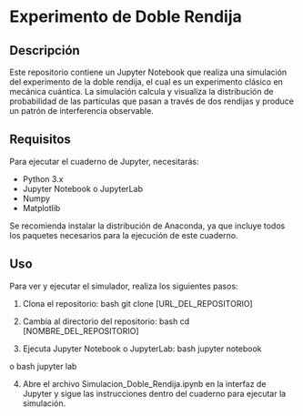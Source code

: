 # Experimento de Doble Rendija 

## Descripción

Este repositorio contiene un Jupyter Notebook que realiza una simulación del experimento de la doble rendija, el cual es un experimento clásico en mecánica cuántica. La simulación calcula y visualiza la distribución de probabilidad de las partículas que pasan a través de dos rendijas y produce un patrón de interferencia observable.


## Requisitos

Para ejecutar el cuaderno de Jupyter, necesitarás:

- Python 3.x
- Jupyter Notebook o JupyterLab
- Numpy
- Matplotlib

Se recomienda instalar la distribución de Anaconda, ya que incluye todos los paquetes necesarios para la ejecución de este cuaderno.


## Uso

Para ver y ejecutar el simulador, realiza los siguientes pasos:

1. Clona el repositorio:
bash
git clone [URL_DEL_REPOSITORIO]


2. Cambia al directorio del repositorio:
bash
cd [NOMBRE_DEL_REPOSITORIO]


3. Ejecuta Jupyter Notebook o JupyterLab:
bash
jupyter notebook

o
bash
jupyter lab


4. Abre el archivo Simulacion_Doble_Rendija.ipynb en la interfaz de Jupyter y sigue las instrucciones dentro del cuaderno para ejecutar la simulación.

